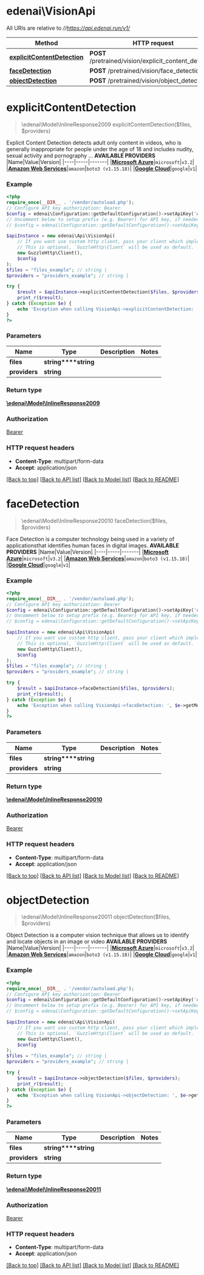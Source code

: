 # edenai\VisionApi

All URIs are relative to *//https://api.edenai.run/v1/*

Method | HTTP request | Description
------------- | ------------- | -------------
[**explicitContentDetection**](VisionApi.md#explicitcontentdetection) | **POST** /pretrained/vision/explicit_content_detection | 
[**faceDetection**](VisionApi.md#facedetection) | **POST** /pretrained/vision/face_detection | 
[**objectDetection**](VisionApi.md#objectdetection) | **POST** /pretrained/vision/object_detection | 

# **explicitContentDetection**
> \edenai\Model\InlineResponse2009 explicitContentDetection($files, $providers)



Explicit Content Detection detects adult only content in videos, who is generally inappropriate for people under the age of 18 and includes nudity, sexual activity and pornography ...  **AVAILABLE PROVIDERS**   |Name|Value|Version| |----|-----|-------| |[**Microsoft Azure**](https://www.edenai.co/catalog/azure-computer-vision)|`microsoft`|`v3.2`| |[**Amazon Web Services**](https://www.edenai.co/catalog/amazon-rekognition)|`amazon`|`boto3 (v1.15.18)`| |[**Google Cloud**](https://www.edenai.co/catalog/google-cloud-vision)|`google`|`v1`|

### Example
```php
<?php
require_once(__DIR__ . '/vendor/autoload.php');
// Configure API key authorization: Bearer
$config = edenai\Configuration::getDefaultConfiguration()->setApiKey('Authorization', 'YOUR_API_KEY');
// Uncomment below to setup prefix (e.g. Bearer) for API key, if needed
// $config = edenai\Configuration::getDefaultConfiguration()->setApiKeyPrefix('Authorization', 'Bearer');

$apiInstance = new edenai\Api\VisionApi(
    // If you want use custom http client, pass your client which implements `GuzzleHttp\ClientInterface`.
    // This is optional, `GuzzleHttp\Client` will be used as default.
    new GuzzleHttp\Client(),
    $config
);
$files = "files_example"; // string | 
$providers = "providers_example"; // string | 

try {
    $result = $apiInstance->explicitContentDetection($files, $providers);
    print_r($result);
} catch (Exception $e) {
    echo 'Exception when calling VisionApi->explicitContentDetection: ', $e->getMessage(), PHP_EOL;
}
?>
```

### Parameters

Name | Type | Description  | Notes
------------- | ------------- | ------------- | -------------
 **files** | **string****string**|  |
 **providers** | **string**|  |

### Return type

[**\edenai\Model\InlineResponse2009**](../Model/InlineResponse2009.md)

### Authorization

[Bearer](../../README.md#Bearer)

### HTTP request headers

 - **Content-Type**: multipart/form-data
 - **Accept**: application/json

[[Back to top]](#) [[Back to API list]](../../README.md#documentation-for-api-endpoints) [[Back to Model list]](../../README.md#documentation-for-models) [[Back to README]](../../README.md)

# **faceDetection**
> \edenai\Model\InlineResponse20010 faceDetection($files, $providers)



Face Detection is a computer technology being used in a variety of applicationsthat identifies human faces in digital images.  **AVAILABLE PROVIDERS**   |Name|Value|Version| |----|-----|-------| |[**Microsoft Azure**](https://www.edenai.co/catalog/azure-computer-vision)|`microsoft`|`v3.2`| |[**Amazon Web Services**](https://www.edenai.co/catalog/amazon-rekognition)|`amazon`|`boto3 (v1.15.18)`| |[**Google Cloud**](https://www.edenai.co/catalog/google-cloud-vision)|`google`|`v1`|

### Example
```php
<?php
require_once(__DIR__ . '/vendor/autoload.php');
// Configure API key authorization: Bearer
$config = edenai\Configuration::getDefaultConfiguration()->setApiKey('Authorization', 'YOUR_API_KEY');
// Uncomment below to setup prefix (e.g. Bearer) for API key, if needed
// $config = edenai\Configuration::getDefaultConfiguration()->setApiKeyPrefix('Authorization', 'Bearer');

$apiInstance = new edenai\Api\VisionApi(
    // If you want use custom http client, pass your client which implements `GuzzleHttp\ClientInterface`.
    // This is optional, `GuzzleHttp\Client` will be used as default.
    new GuzzleHttp\Client(),
    $config
);
$files = "files_example"; // string | 
$providers = "providers_example"; // string | 

try {
    $result = $apiInstance->faceDetection($files, $providers);
    print_r($result);
} catch (Exception $e) {
    echo 'Exception when calling VisionApi->faceDetection: ', $e->getMessage(), PHP_EOL;
}
?>
```

### Parameters

Name | Type | Description  | Notes
------------- | ------------- | ------------- | -------------
 **files** | **string****string**|  |
 **providers** | **string**|  |

### Return type

[**\edenai\Model\InlineResponse20010**](../Model/InlineResponse20010.md)

### Authorization

[Bearer](../../README.md#Bearer)

### HTTP request headers

 - **Content-Type**: multipart/form-data
 - **Accept**: application/json

[[Back to top]](#) [[Back to API list]](../../README.md#documentation-for-api-endpoints) [[Back to Model list]](../../README.md#documentation-for-models) [[Back to README]](../../README.md)

# **objectDetection**
> \edenai\Model\InlineResponse20011 objectDetection($files, $providers)



Object Detection is a computer vision technique that allows us to identify and locate objects in an image or video  **AVAILABLE PROVIDERS**   |Name|Value|Version| |----|-----|-------| |[**Microsoft Azure**](https://www.edenai.co/catalog/azure-computer-vision)|`microsoft`|`v3.2`| |[**Amazon Web Services**](https://www.edenai.co/catalog/amazon-rekognition)|`amazon`|`boto3 (v1.15.18)`| |[**Google Cloud**](https://www.edenai.co/catalog/google-cloud-vision)|`google`|`v1`|

### Example
```php
<?php
require_once(__DIR__ . '/vendor/autoload.php');
// Configure API key authorization: Bearer
$config = edenai\Configuration::getDefaultConfiguration()->setApiKey('Authorization', 'YOUR_API_KEY');
// Uncomment below to setup prefix (e.g. Bearer) for API key, if needed
// $config = edenai\Configuration::getDefaultConfiguration()->setApiKeyPrefix('Authorization', 'Bearer');

$apiInstance = new edenai\Api\VisionApi(
    // If you want use custom http client, pass your client which implements `GuzzleHttp\ClientInterface`.
    // This is optional, `GuzzleHttp\Client` will be used as default.
    new GuzzleHttp\Client(),
    $config
);
$files = "files_example"; // string | 
$providers = "providers_example"; // string | 

try {
    $result = $apiInstance->objectDetection($files, $providers);
    print_r($result);
} catch (Exception $e) {
    echo 'Exception when calling VisionApi->objectDetection: ', $e->getMessage(), PHP_EOL;
}
?>
```

### Parameters

Name | Type | Description  | Notes
------------- | ------------- | ------------- | -------------
 **files** | **string****string**|  |
 **providers** | **string**|  |

### Return type

[**\edenai\Model\InlineResponse20011**](../Model/InlineResponse20011.md)

### Authorization

[Bearer](../../README.md#Bearer)

### HTTP request headers

 - **Content-Type**: multipart/form-data
 - **Accept**: application/json

[[Back to top]](#) [[Back to API list]](../../README.md#documentation-for-api-endpoints) [[Back to Model list]](../../README.md#documentation-for-models) [[Back to README]](../../README.md)

